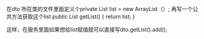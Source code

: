 在dto 所在类的文件里面定义个private List<bean> list = new ArrayList<bean>（）;
再写一个公共方法获取这个list
public List<bean> getList()
{
return list;
}


这样，在服务里面如果想给list赋值就可以直接写dto.getList().add();
